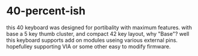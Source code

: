 # 40-percent-ish
this 40 keyboard was designed for portibality with maximum features. with base a 5 key thumb cluster, and compact 42 key layout, why "Base"? well this keyboard supports add on modules useing various external pins. hopefulley supporting VIA or some other easy to modify firmware.
